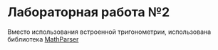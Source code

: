 # Лабораторная работа №2
Вместо использования встроенной тригонометрии, использована библиотека [MathParser](https://www.nuget.org/packages/MathParser.org-mXparser)
